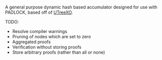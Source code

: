 A general purpose dynamic hash based accumulator designed for use with PADLOCK,
based off of [UTreeXO](https://dci.mit.edu/utreexo).

TODO:
-   Resolve compiler warnings
-   Pruning of nodes which are set to zero
-   Aggregated proofs
-   Verification without storing proofs
-   Store arbitrary proofs (rather than all or none)

